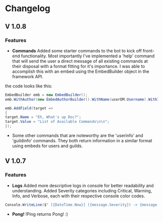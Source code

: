 # Changelog

## V 1.0.8

### Features

- **Commands** Added some starter commands to the bot to kick off front-end functionality. Most importantly I've implemented a 'help' command that will send the user a direct message of all existing commands at their disposal with a format fitting for it's importance. I was able to accomplish this with an embed using the EmbedBuilder object in the framework API.

the code looks like this:

```C#
EmbedBuilder emb = new EmbedBuilder();
emb.WithAuthor(new EmbedAuthorBuilder().WithName(userDM.Username).WithIconUrl(userDM.GetAvatarUrl()));

emb.AddField(target =>
{
target.Name = "Eh, What's up Doc?";
target.Value = "List of Available Commands\n\n";
});
```

- Some other commands that are noteworthy are the 'userinfo' and 'guildinfo' commands. They both return information in a similar format using embeds for users and guilds.


## V 1.0.7

### Features

- **Logs** Added more descriptive logs in console for better readability and understanding. Added Severity categories including Critical, Warning, Info, and Verbose, each with their respective console color codes.
```C#
Console.WriteLine($" [{DateTime.Now}] ({message.Severity}) -> {message.Source}: {message.Message}");
```

- **Pong!** !Ping returns Pong! :)


